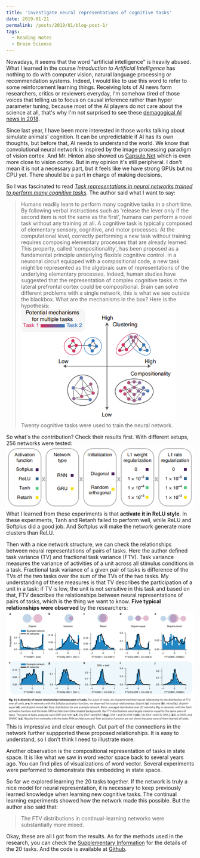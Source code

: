 ```yaml
---
title: 'Investigate neural representations of cognitive tasks'
date: 2019-01-21
permalink: /posts/2019/01/blog-post-1/
tags:
  - Reading Notes 
  - Brain Science
---
```


Nowadays, it seems that the word "artificial intelligence" is heavily abused.
What I learned in the course *Introduction to Artificial Intelligence* has nothing to do with computer vision, natural language processing or recommendation systems.
Indeed, I would like to use this word to refer to some reinforcement learning things.
Receiving lots of AI news form researchers, critics or reviewers everyday, I'm somehow tired of those voices that telling us to focus on causal inference rather than hyper parameter tuning, because most of the AI players do not care about the science at all, that's why I'm not surprised to see these [demagogical AI news in 2018](https://mp.weixin.qq.com/s/xh2Of-fUhlPPpoyRu6ogww).

Since last year, I have been more interested in those works talking about simulate animals' cognition.
It can be unpredictable if AI has its own thoughts, but before that, AI needs to understand the world.
We know that convolutional neural network is inspired by the image processing paradigm of vision cortex. 
And Mr. Hinton also showed us [Capsule Net](http://papers.nips.cc/paper/6975-dynamic-routing-between-capsules) which is even more close to vision cortex.
But in my opinion it's still peripheral.
I don't mean it is not a necessary part, but it feels like we have strong GPUs but no CPU yet.
There should be a part in charge of making decisions.

So I was fascinated to read [*Task representations in neural networks trained to perform many cognitive tasks*](https://doi.org/10.1038/s41593-018-0310-2).
The author said what I want to say:
>Humans readily learn to perform many cognitive tasks in a short time. By following verbal instructions such as 'release the lever only if the second item is not the same as the first', humans can perform a novel task without any training at all. A cognitive task is typically composed of elementary sensory, cognitive, and motor processes. At the computational level, correctly performing a new task without training requires composing elementary processes that are already learned. This property, called 'compositionality', has been proposed as a fundamental principle underlying flexible cognitive control. In a neuronal circuit equipped with a compositional code, a new task might be represented as the algebraic sum of representations of the underlying elementary processes. Indeed, human studies have suggested that the representation of complex cognitive tasks in the lateral prefrontal cortex could be compositional.
Brain can solve different problems with a single network, this is what we see outside the blackbox. 
What are the mechanisms in the box? 
Here is the hypothesis:
![Fig. 1a](/images/20190121Fig1a.png 'Clustering and Compositionality')
Twenty cognitive tasks were used to train the neural network.

So what's the contribution?
Check their results first.
With different setups, 256 networks were tested:
![Fig. 3a](/images/20190121Fig3a.png 'Different networks')
What I learned from these experiments is that **activate it in ReLU style**. 
In these experiments, Tanh and Retanh failed to perform well, while ReLU and Softplus did a good job.
And Softplus will make the network generate more clusters than ReLU.

Then with a nice network structure, we can check the relationships between neural representations of pairs of tasks.
Here the author defined task variance (TV) and fractional task variance (FTV).
Task variance measures the variance of activities of a unit across all stimulus conditions in a task.
Fractional task variance of a given pair of tasks is difference of the TVs of the two tasks over the sum of the TVs of the two tasks.
My understanding of these measures is that TV describes the participation of a unit in a task: if TV is low, the unit is not sensitive in this task and based on that, FTV describes the relationships between neural representations of pairs of tasks, which is the thing we want to know.
**Five typical relationships were observed** by the researchers:
![Fig. 4](/images/20190121Fig4.png 'Relationships between neural representations of pairs of tasks')
This is impressive and clear enough.
Cut part of the connections in the network further suppported these proposed relationships.
It is easy to understand, so I don't think I need to illustrate more.

Another observation is the compositional representation of tasks in state space.
It is like what we saw in word vector space back to several years ago.
You can find piles of visualizations of word vector.
Several experiments were performed to demonstrate this embedding in state space.

So far we explored learning the 20 tasks together.
If the network is truly a nice model for neural representation, it is necessary to keep previously learned knowledge when learning new cognitive tasks.
The continual learning experiments showed how the network made this possible.
But the author also said that:
>The FTV distributions in continual-learning networks were substantially more mixed.

Okay, these are all I got from the results.
As for the methods used in the research, you can check the [Supplementary Information](https://static-content.springer.com/esm/art%3A10.1038%2Fs41593-018-0310-2/MediaObjects/41593_2018_310_MOESM1_ESM.pdf) for the details of the 20 tasks.
And the code is available at [Github](https://github.com/gyyang/multitask).
